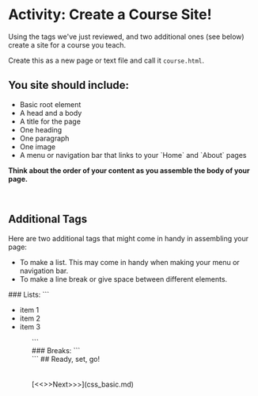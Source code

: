 #  Activity: Create a Course Site!

Using the tags we've just reviewed, and two additional ones (see below) create a site for a course you teach. 

Create this as a new page or text file and call it `course.html`.

## You site should include:
<p>
    <ul>
        <li> Basic root element </li>
        <li> A head and a body </li>
        <li> A title for the page </li>
        <li> One heading </li>
        <li> One paragraph </li>
        <li> One image </li>
        <li> A menu or navigation bar that links to your `Home` and `About` pages </li>
    </ul>
    <strong>Think about the order of your content as you assemble the body of your page.</strong> 
</p>
<br/>

## Additional Tags
Here are two additional tags that might come in handy in assembling your page:
<p>
    <ul>
        <li> To make a list. This may come in handy when making your menu or navigation bar. </li>
        <li> To make a line break or give space between different elements. </li>
    </ul>
</p>
### Lists:
```
<p>
    <ul> 
        <li> item 1 </li>
        <li> item 2 </li>
        <li> item 3 </li>
    <ul>
</p> 
```
<br/>
### Breaks:      
```
<br/> 
```
## Ready, set, go!
<br/>
<br/>
<br/>
[<<<Previous<<<](conventions.md) | [>>>Next>>>](css_basic.md)
